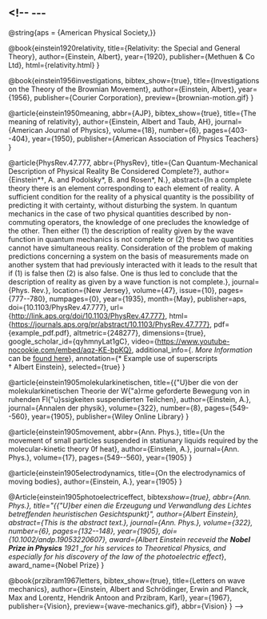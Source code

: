 ## <!-- ---

@string{aps = {American Physical Society,}}

@book{einstein1920relativity,
title={Relativity: the Special and General Theory},
author={Einstein, Albert},
year={1920},
publisher={Methuen & Co Ltd},
html={relativity.html}
}

@book{einstein1956investigations,
bibtex_show={true},
title={Investigations on the Theory of the Brownian Movement},
author={Einstein, Albert},
year={1956},
publisher={Courier Corporation},
preview={brownian-motion.gif}
}

@article{einstein1950meaning,
abbr={AJP},
bibtex_show={true},
title={The meaning of relativity},
author={Einstein, Albert and Taub, AH},
journal={American Journal of Physics},
volume={18},
number={6},
pages={403--404},
year={1950},
publisher={American Association of Physics Teachers}
}

@article{PhysRev.47.777,
abbr={PhysRev},
title={Can Quantum-Mechanical Description of Physical Reality Be Considered Complete?},
author={Einstein*†, A. and Podolsky*, B. and Rosen*, N.},
abstract={In a complete theory there is an element corresponding to each element of reality. A sufficient condition for the reality of a physical quantity is the possibility of predicting it with certainty, without disturbing the system. In quantum mechanics in the case of two physical quantities described by non-commuting operators, the knowledge of one precludes the knowledge of the other. Then either (1) the description of reality given by the wave function in quantum mechanics is not complete or (2) these two quantities cannot have simultaneous reality. Consideration of the problem of making predictions concerning a system on the basis of measurements made on another system that had previously interacted with it leads to the result that if (1) is false then (2) is also false. One is thus led to conclude that the description of reality as given by a wave function is not complete.},
journal={Phys. Rev.},
location={New Jersey},
volume={47},
issue={10},
pages={777--780},
numpages={0},
year={1935},
month={May},
publisher=aps,
doi={10.1103/PhysRev.47.777},
url={http://link.aps.org/doi/10.1103/PhysRev.47.777},
html={https://journals.aps.org/pr/abstract/10.1103/PhysRev.47.777},
pdf={example_pdf.pdf},
altmetric={248277},
dimensions={true},
google_scholar_id={qyhmnyLat1gC},
video={https://www.youtube-nocookie.com/embed/aqz-KE-bpKQ},
additional_info={. *More Information* can be [found here](https://github.com/alshedivat/al-folio/)},
annotation={* Example use of superscripts<br>† Albert Einstein},
selected={true}
}

@article{einstein1905molekularkinetischen,
title={{\"U}ber die von der molekularkinetischen Theorie der W{\"a}rme geforderte Bewegung von in ruhenden Fl{\"u}ssigkeiten suspendierten Teilchen},
author={Einstein, A.},
journal={Annalen der physik},
volume={322},
number={8},
pages={549--560},
year={1905},
publisher={Wiley Online Library}
}

@article{einstein1905movement,
abbr={Ann. Phys.},
title={Un the movement of small particles suspended in statiunary liquids required by the molecular-kinetic theory 0f heat},
author={Einstein, A.},
journal={Ann. Phys.},
volume={17},
pages={549--560},
year={1905}
}

@article{einstein1905electrodynamics,
title={On the electrodynamics of moving bodies},
author={Einstein, A.},
year={1905}
}

@Article{einstein1905photoelectriceffect,
bibtex*show={true},
abbr={Ann. Phys.},
title="{{\"U}ber einen die Erzeugung und Verwandlung des Lichtes betreffenden heuristischen Gesichtspunkt}",
author={Albert Einstein},
abstract={This is the abstract text.},
journal={Ann. Phys.},
volume={322},
number={6},
pages={132--148},
year={1905},
doi={10.1002/andp.19053220607},
award={Albert Einstein receveid the **Nobel Prize in Physics** 1921 \_for his services to Theoretical Physics, and especially for his discovery of the law of the photoelectric effect*},
award_name={Nobel Prize}
}

@book{przibram1967letters,
bibtex_show={true},
title={Letters on wave mechanics},
author={Einstein, Albert and Schrödinger, Erwin and Planck, Max and Lorentz, Hendrik Antoon and Przibram, Karl},
year={1967},
publisher={Vision},
preview={wave-mechanics.gif},
abbr={Vision}
}
-->
